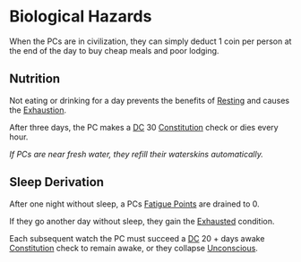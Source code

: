 # Biological Hazards

When the PCs are in civilization, they can simply deduct 1 coin per person at the end of the day to buy cheap meals and poor lodging.

## Nutrition

Not eating or drinking for a day prevents the benefits of [Resting](../Core%20Procedures/Resting.md) and causes the [Exhaustion](../Conditions/Exhausted.md).

After three days, the PC makes a [DC](../Core%20Procedures/DC.md) 30 [Constitution](../../Player%20Characters/The%20Ability%20Scores/Constitution.md) check or dies every hour.

*If PCs are near fresh water, they refill their waterskins automatically.*

## Sleep Derivation

After one night without sleep, a PCs [Fatigue Points](../../Player%20Characters/Derived%20Statistics/Fatigue%20Points.md) are drained to 0.

If they go another day without sleep, they gain the [Exhausted](../Conditions/Exhausted.md) condition.

Each subsequent watch the PC must succeed a [DC](../Core%20Procedures/DC.md) 20 + days awake [Constitution](../../Player%20Characters/The%20Ability%20Scores/Constitution.md) check to remain awake, or they collapse [Unconscious](../Conditions/Unconscious.md).

